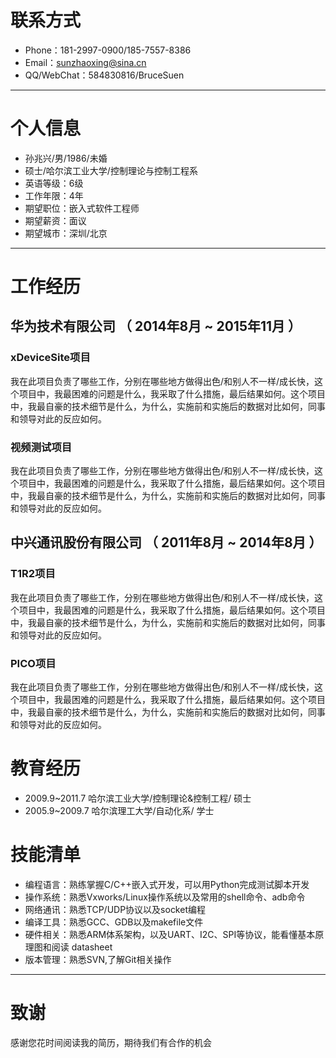 # 联系方式

- Phone：181-2997-0900/185-7557-8386
- Email：sunzhaoxing@sina.cn
- QQ/WebChat：584830816/BruceSuen

---

# 个人信息

 - 孙兆兴/男/1986/未婚
 - 硕士/哈尔滨工业大学/控制理论与控制工程系 
 - 英语等级：6级
 - 工作年限：4年
 - 期望职位：嵌入式软件工程师
 - 期望薪资：面议
 - 期望城市：深圳/北京

---
# 工作经历

## 华为技术有限公司 （ 2014年8月 ~ 2015年11月 ）

### xDeviceSite项目 
我在此项目负责了哪些工作，分别在哪些地方做得出色/和别人不一样/成长快，这个项目中，我最困难的问题是什么，我采取了什么措施，最后结果如何。这个项目中，我最自豪的技术细节是什么，为什么，实施前和实施后的数据对比如何，同事和领导对此的反应如何。


### 视频测试项目 
我在此项目负责了哪些工作，分别在哪些地方做得出色/和别人不一样/成长快，这个项目中，我最困难的问题是什么，我采取了什么措施，最后结果如何。这个项目中，我最自豪的技术细节是什么，为什么，实施前和实施后的数据对比如何，同事和领导对此的反应如何。



 
## 中兴通讯股份有限公司 （ 2011年8月 ~ 2014年8月 ）

### T1R2项目 
我在此项目负责了哪些工作，分别在哪些地方做得出色/和别人不一样/成长快，这个项目中，我最困难的问题是什么，我采取了什么措施，最后结果如何。这个项目中，我最自豪的技术细节是什么，为什么，实施前和实施后的数据对比如何，同事和领导对此的反应如何。


### PICO项目 
我在此项目负责了哪些工作，分别在哪些地方做得出色/和别人不一样/成长快，这个项目中，我最困难的问题是什么，我采取了什么措施，最后结果如何。这个项目中，我最自豪的技术细节是什么，为什么，实施前和实施后的数据对比如何，同事和领导对此的反应如何。

# 教育经历

- 2009.9~2011.7   哈尔滨工业大学/控制理论&控制工程/ 硕士
- 2005.9~2009.7   哈尔滨理工大学/自动化系/ 学士
   

# 技能清单


- 编程语言：熟练掌握C/C++嵌入式开发，可以用Python完成测试脚本开发
- 操作系统：熟悉Vxworks/Linux操作系统以及常用的shell命令、adb命令
- 网络通讯：熟悉TCP/UDP协议以及socket编程
- 编译工具：熟悉GCC、GDB以及makefile文件
- 硬件相关：熟悉ARM体系架构，以及UART、I2C、SPI等协议，能看懂基本原理图和阅读
                    datasheet
- 版本管理：熟悉SVN,了解Git相关操作


---

# 致谢
感谢您花时间阅读我的简历，期待我们有合作的机会
